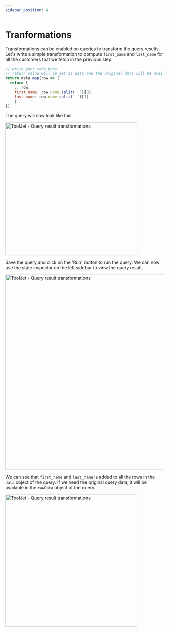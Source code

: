 ```yaml
---
sidebar_position: 4
---
```


# Tranformations

Transformations can be enabled on queries to transform the query results. Let's write a simple transformation to compute `first_name` and `last_name` for all the customers that we fetch in the previous step. 

```javascript
// write your code here
// return value will be set as data and the original data will be available as rawData
return data.map(row => { 
  return { 
    ...row,
    first_name: row.name.split(' ')[0],
    last_name: row.name.split(' ')[1]
	}
});
```

The query will now look like this: 

<img src="/img/tutorial/transformations/transform.png" alt="ToolJet - Query result transformations" height="420"/>


Save the query and click on the 'Run' button to run the query.
We can now use the state inspector on the left sidebar to view the query result.

<img src="/img/tutorial/transformations/result.png" alt="ToolJet - Query result transformations" height="620"/>

We can see that `first_name` and `last_name` is added to all the rows in the `data` object of the query. If we need the original query data, it will be available in the `rawData` object of the query.

<img src="/img/tutorial/transformations/rawdata.png" alt="ToolJet - Query result transformations" height="420"/>
